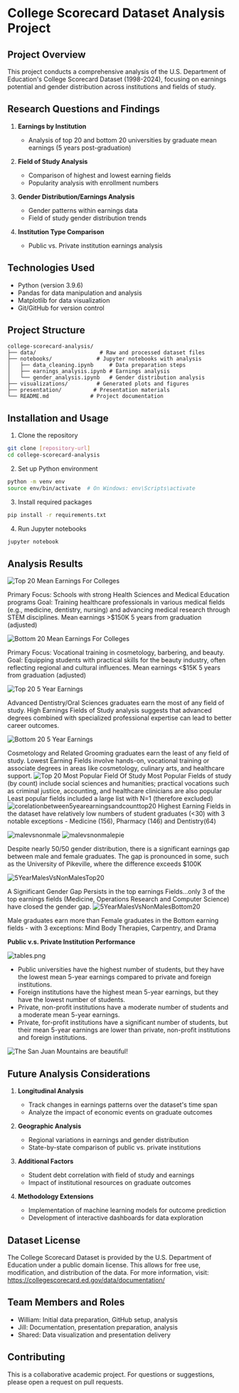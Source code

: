 # College Scorecard Dataset Analysis Project

## Project Overview
This project conducts a comprehensive analysis of the U.S. Department of Education's College Scorecard Dataset (1998-2024), focusing on earnings potential and gender distribution across institutions and fields of study.

## Research Questions and Findings
1. **Earnings by Institution**
   - Analysis of top 20 and bottom 20 universities by graduate mean earnings (5 years post-graduation)

2. **Field of Study Analysis**
   - Comparison of highest and lowest earning fields
   - Popularity analysis with enrollment numbers

3. **Gender Distribution/Earnings Analysis**
   - Gender patterns within earnings data
   - Field of study gender distribution trends

4. **Institution Type Comparison**
   - Public vs. Private institution earnings analysis

## Technologies Used
- Python (version 3.9.6)
- Pandas for data manipulation and analysis
- Matplotlib for data visualization
- Git/GitHub for version control

## Project Structure
```
college-scorecard-analysis/
├── data/                    # Raw and processed dataset files
├── notebooks/              # Jupyter notebooks with analysis
│   ├── data_cleaning.ipynb     # Data preparation steps
│   ├── earnings_analysis.ipynb # Earnings analysis
│   └── gender_analysis.ipynb   # Gender distribution analysis
├── visualizations/         # Generated plots and figures
├── presentation/          # Presentation materials
└── README.md             # Project documentation
```

## Installation and Usage
1. Clone the repository
```bash
git clone [repository-url]
cd college-scorecard-analysis
```

2. Set up Python environment
```bash
python -m venv env
source env/bin/activate  # On Windows: env\Scripts\activate
```

3. Install required packages
```bash
pip install -r requirements.txt
```

4. Run Jupyter notebooks
```bash
jupyter notebook
```

## Analysis Results
![Top 20 Mean Earnings For Colleges](/Images/top20meanearnings.png "top20meanearnings")

Primary Focus: Schools with strong Health Sciences and Medical Education programs 
Goal: Training healthcare professionals in various medical fields (e.g., medicine, dentistry, nursing) and advancing medical research through STEM disciplines.
Mean earnings >$150K 5 years from graduation (adjusted)

![Bottom 20 Mean Earnings For Colleges](/Images/bottom20meanearnings.png "bottom20meanearnings")

Primary Focus: Vocational training in cosmetology, barbering, and beauty.
Goal: Equipping students with practical skills for the beauty industry, often reflecting regional and cultural influences.
Mean earnings <$15K 
5 years from graduation (adjusted)

![Top 20 5 Year Earnings](/Images/5YearMalesVsNonMalesTop20FieldOfStudy.png "5YearMalesVsNonMalesTop20FieldOfStudy")

Advanced Dentistry/Oral Sciences graduates earn the most of any field of study.
High Earnings Fields of Study analysis suggests that advanced degrees combined with specialized professional expertise can lead to better career outcomes.

![Bottom 20 5 Year Earnings](/Images/5YearMalesVsNonMalesBottom20FieldOfStudy.png "5YearMalesVsNonMalesBottom20FieldOfStudy")

Cosmetology and Related Grooming graduates earn the least of any field of study.
Lowest Earning Fields involve hands-on, vocational training or associate degrees in areas like cosmetology, culinary arts, and healthcare support.
![Top 20 Most Popular Field Of Study](/Images/output.png "output")
Most Popular Fields of study (by count) include social sciences and humanities; practical vocations such as criminal justice, accounting, and healthcare clinicians are also popular
Least popular fields included a large list with N=1 (therefore excluded)
![corelationbetween5yearearningsandcounttop20](/Images/corelationbetween5yearearningsandcounttop20.png "corelationbetween5yearearningsandcounttop20")
Highest Earning Fields in the dataset have relatively low numbers of student graduates (<30) with 3 notable exceptions - Medicine (156), Pharmacy (146) and Dentistry(64)

![malevsnonmale](/Images/malevsnonmale.png "malevsnonmale")
![malevsnonmalepie](/Images/malevsnonmalepie.png "malevsnonmalepie")

Despite nearly 50/50 gender distribution,  there is a significant earnings gap between male and female graduates.
The gap is pronounced in some, such as the University of Pikeville, where the difference exceeds $100K

![5YearMalesVsNonMalesTop20](/Images/5YearMalesVsNonMalesTop20.png "5YearMalesVsNonMalesTop20")

A Significant Gender Gap Persists in the top earnings Fields…only 3 of the top earnings fields (Medicine, Operations Research and Computer Science) have closed the gender gap.
![5YearMalesVsNonMalesBottom20](/Images/5YearMalesVsNonMalesBottom20.png "5YearMalesVsNonMalesBottom20")

Male graduates earn more than Female graduates in the Bottom earning fields -  with 3 exceptions: Mind Body Therapies, Carpentry, and Drama

**Public v.s. Private Institution Performance**


![tables.png](/Images/tables.png "tables")

- Public universities have the highest number of students, but they have the lowest mean 5-year earnings compared to private and foreign institutions. 
- Foreign institutions have the highest mean 5-year earnings, but they have the lowest number of students. 
- Private, non-profit institutions have a moderate number of students and a moderate mean 5-year earnings. 
- Private, for-profit institutions have a significant number of students, but their mean 5-year earnings are lower than private, non-profit institutions and foreign institutions.

![The San Juan Mountains are beautiful!](Images/top20meanearnings.png)

## Future Analysis Considerations
1. **Longitudinal Analysis**
   - Track changes in earnings patterns over the dataset's time span
   - Analyze the impact of economic events on graduate outcomes

2. **Geographic Analysis**
   - Regional variations in earnings and gender distribution
   - State-by-state comparison of public vs. private institutions

3. **Additional Factors**
   - Student debt correlation with field of study and earnings
   - Impact of institutional resources on graduate outcomes

4. **Methodology Extensions**
   - Implementation of machine learning models for outcome prediction
   - Development of interactive dashboards for data exploration

## Dataset License
The College Scorecard Dataset is provided by the U.S. Department of Education under a public domain license. This allows for free use, modification, and distribution of the data. For more information, visit: https://collegescorecard.ed.gov/data/documentation/

## Team Members and Roles
- William: Initial data preparation, GitHub setup, analysis
- Jill: Documentation, presentation preparation, analysis
- Shared: Data visualization and presentation delivery

## Contributing
This is a collaborative academic project. For questions or suggestions, please open a request on pull requests.
